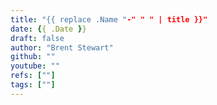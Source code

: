 ```yaml
---
title: "{{ replace .Name "-" " " | title }}"
date: {{ .Date }}
draft: false
author: "Brent Stewart"
github: ""
youtube: ""
refs: [""]
tags: [""]
---
```

